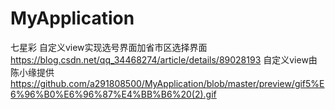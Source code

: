 # MyApplication
七星彩
自定义view实现选号界面加省市区选择界面
https://blog.csdn.net/qq_34468274/article/details/89028193
自定义view由 陈小缘提供 
https://github.com/a291808500/MyApplication/blob/master/preview/gif5%E6%96%B0%E6%96%87%E4%BB%B6%20(2).gif
